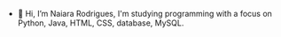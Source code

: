- 👋 Hi, I’m Naiara Rodrigues, 
I'm studying programming with a focus on Python, Java, HTML, CSS, database, MySQL.
